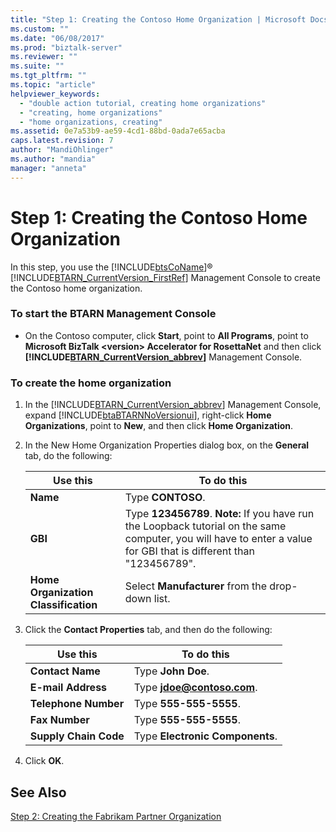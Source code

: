```yaml
---
title: "Step 1: Creating the Contoso Home Organization | Microsoft Docs"
ms.custom: ""
ms.date: "06/08/2017"
ms.prod: "biztalk-server"
ms.reviewer: ""
ms.suite: ""
ms.tgt_pltfrm: ""
ms.topic: "article"
helpviewer_keywords: 
  - "double action tutorial, creating home organizations"
  - "creating, home organizations"
  - "home organizations, creating"
ms.assetid: 0e7a53b9-ae59-4cd1-88bd-0ada7e65acba
caps.latest.revision: 7
author: "MandiOhlinger"
ms.author: "mandia"
manager: "anneta"
---
```

# Step 1: Creating the Contoso Home Organization
In this step, you use the [!INCLUDE[btsCoName](../../includes/btsconame-md.md)]® [!INCLUDE[BTARN_CurrentVersion_FirstRef](../../includes/btarn-currentversion-firstref-md.md)] Management Console to create the Contoso home organization.  
  
### To start the BTARN Management Console  
  
-   On the Contoso computer, click **Start**, point to **All Programs**, point to **Microsoft  BizTalk \<version> Accelerator for RosettaNet** and then click **[!INCLUDE[BTARN_CurrentVersion_abbrev](../../includes/btarn-currentversion-abbrev-md.md)]** Management Console.  
  
### To create the home organization  
  
1.  In the [!INCLUDE[BTARN_CurrentVersion_abbrev](../../includes/btarn-currentversion-abbrev-md.md)] Management Console, expand [!INCLUDE[btaBTARNNoVersionui](../../includes/btabtarnnoversionui-md.md)], right-click **Home Organizations**, point to **New**, and then click **Home Organization**.  
  
2.  In the New Home Organization Properties dialog box, on the **General** tab, do the following:  
  
    |Use this|To do this|  
    |--------------|----------------|  
    |**Name**|Type **CONTOSO**.|  
    |**GBI**|Type **123456789**. **Note:**  If you have run the Loopback tutorial on the same computer, you will have to enter a value for GBI that is different than "123456789".|  
    |**Home Organization Classification**|Select **Manufacturer** from the drop-down list.|  
  
3.  Click the **Contact Properties** tab, and then do the following:  
  
    |Use this|To do this|  
    |--------------|----------------|  
    |**Contact Name**|Type **John Doe**.|  
    |**E-mail Address**|Type **jdoe@contoso.com**.|  
    |**Telephone Number**|Type **555-555-5555**.|  
    |**Fax Number**|Type **555-555-5555**.|  
    |**Supply Chain Code**|Type **Electronic Components**.|  
  
4.  Click **OK**.  
  
## See Also  
 [Step 2: Creating the Fabrikam Partner Organization](../../adapters-and-accelerators/accelerator-rosettanet/step-2-creating-the-fabrikam-partner-organization.md)